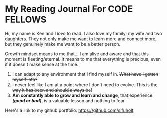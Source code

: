 # My Reading Journal For CODE FELLOWS 

Hi, my name is Ken and I *love* to read. I also love my family; my wife and two daughters. They not only make me want to learn more and connect more, but they genuinely make me want to be a better person.

Growth mindset means to me that...
  I am alive and aware and that this moment is fleeting/eternal. It means to me that everything is precious, even if it doesn't make sense at the time.

1. I can adapt to any environment that I find myself in.   ~~What have I gotten myself into?~~
2. I never feel like I am at a point where I don't need to evolve.   ~~This is the way it has been and should always be!~~
3. **Am constantly able to grow and learn __and change__**, that experience ***(good or bad)***, is a valuable lesson and nothing to fear.



Here's a link to my github portfolio: https://github.com/sifuholt


